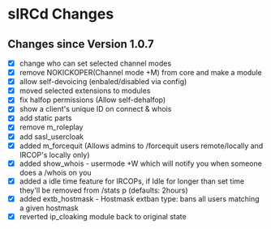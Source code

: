 # sIRCd Changes

## Changes since Version 1.0.7

 - [X] change who can set selected channel modes
 - [X] remove NOKICKOPER(Channel mode +M) from core and make a module
 - [X] allow self-devoicing (enbaled/disabled via config)
 - [X] moved selected extensions to modules   
 - [X] fix halfop permissions (Allow self-dehalfop)
 - [X] show a client's unique ID on connect & whois
 - [X] add static parts
 - [X] remove m_roleplay
 - [X] add sasl_usercloak
 - [X] added m_forcequit (Allows admins to /forcequit users remote/locally and IRCOP's locally only)
 - [X] added show_whois - usermode +W which will notify you when someone does a /whois on you
 - [X] added a idle time feature for IRCOPs, if Idle for longer than set time they'll be removed from /stats p (defaults: 2hours)
 - [X] added extb_hostmask - Hostmask extban type: bans all users matching a given hostmask
 - [X] reverted ip_cloaking module back to original state
